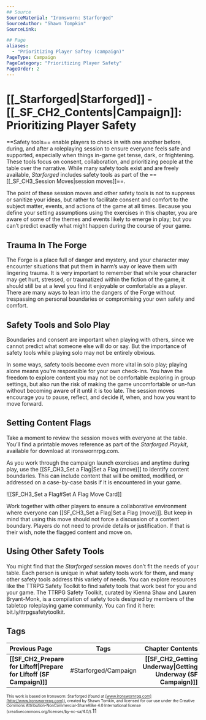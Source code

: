```yaml
---
## Source
SourceMaterial: "Ironsworn: Starforged"
SourceAuthor: "Shawn Tompkin"
SourceLink: 

## Page
aliases:
  - "Prioritizing Player Saftey (campaign)"
PageType: Campaign
PageCategory: "Prioritizing Player Safety"
PageOrder: 2
---
```

# [[_Starforged|Starforged]] - [[_SF_CH2_Contents|Campaign]]: Prioritizing Player Safety
==Safety tools== enable players to check in with one another before, during, and after a roleplaying session to ensure everyone feels safe and supported, especially when things in-game get tense, dark, or frightening. These tools focus on consent, collaboration, and prioritizing people at the table over the narrative. While many safety tools exist and are freely available, _Starforged_ includes safety tools as part of the ==[[_SF_CH3_Session Moves|session moves]]==.

The point of these session moves and other safety tools is not to suppress or sanitize your ideas, but rather to facilitate consent and comfort to the subject matter, events, and actions of the game at all times. Because you define your setting assumptions using the exercises in this chapter, you are aware of some of the themes and events likely to emerge in play; but you can’t predict exactly what might happen during the course of your game. 

## Trauma In The Forge
The Forge is a place full of danger and mystery, and your character may encounter situations that put them in harm’s way or leave them with lingering trauma. It is very important to remember that while your character may get hurt, stressed, or traumatized within the fiction of the game, it should still be at a level you find it enjoyable or comfortable as a player. There are many ways to lean into the dangers of the Forge without trespassing on personal boundaries or compromising your own safety and comfort. 

## Safety Tools and Solo Play
Boundaries and consent are important when playing with others, since we cannot predict what someone else will do or say. But the importance of safety tools while playing solo may not be entirely obvious.

In some ways, safety tools become even more vital in solo play; playing alone means you’re responsible for your own check-ins. You have the freedom to explore content you may not be comfortable exploring in group settings, but also run the risk of making the game uncomfortable or un-fun without becoming aware of it until it is too late. The session moves encourage you to pause, reflect, and decide if, when, and how you want to move forward.

## Setting Content Flags
Take a moment to review the session moves with everyone at the table. You’ll find a printable moves reference as part of the _Starforged Playkit_, available for download at ironswornrpg.com.

As you work through the campaign launch exercises and anytime during play, use the [[SF_CH3_Set a Flag|Set a Flag (move)]] to identify content boundaries. This can include content that will be omitted, modified, or addressed on a case-by-case basis if it is encountered in your game.

![[SF_CH3_Set a Flag#Set A Flag Move Card]]

Work together with other players to ensure a collaborative environment where everyone can [[SF_CH3_Set a Flag|Set a Flag (move)]]. But keep in mind that using this move should not force a discussion of a content boundary. Players do not need to provide details or justification. If that is their wish, note the flagged content and move on. 

## Using Other Safety Tools
You might find that the _Starforged_ session moves don’t fit the needs of your table. Each person is unique in what safety tools work for them, and many other safety tools address this variety of needs. You can explore resources like the TTRPG Safety Toolkit to find safety tools that work best for you and your game. The TTRPG Safety Toolkit, curated by Kienna Shaw and Lauren Bryant-Monk, is a compilation of safety tools designed by members of the tabletop roleplaying game community. You can find it here: bit.ly/ttrpgsafetytoolkit.

## Tags
| Previous Page | Tags | Chapter Contents |
|:--- |:---:| ---:|
| **[[SF_CH2_Prepare for Liftoff\|Prepare for Liftoff (SF Campaign)]]** | #Starforged/Campaign | **[[SF_CH2_Getting Underway\|Getting Underway (SF Campaign)]]** |

<font size=-2>This work is based on Ironsworn: Starforged (found at [www.ironswornrpg.com](http://www.ironswornrpg.com)), created by Shawn Tomkin, and licensed for our use under the Creative Commons Attribution-NonCommercial-ShareAlike 4.0 International license  (creativecommons.org/licenses/by-nc-sa/4.0/).</font>11